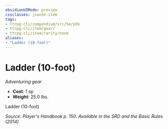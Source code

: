 ```yaml
---
obsidianUIMode: preview
cssclasses: json5e-item
tags:
- ttrpg-cli/compendium/src/5e/phb
- ttrpg-cli/item/gear/
- ttrpg-cli/item/rarity/none
aliases: 
- "Ladder (10-foot)"
---
```

# Ladder (10-foot)
*Adventuring gear*  

- **Cost**: 1 sp
- **Weight**: 25.0 lbs.

Ladder (10-foot)

*Source: Player's Handbook p. 150. Available in the <span title='Systems Reference Document (5.1)'>SRD</span> and the Basic Rules (2014)*